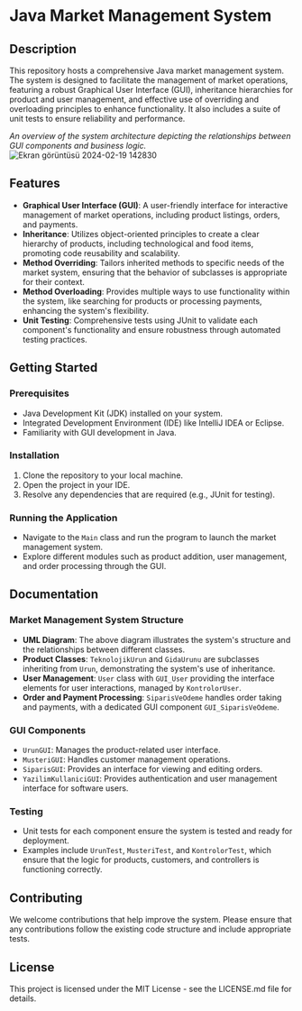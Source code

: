 # Java Market Management System

## Description

This repository hosts a comprehensive Java market management system. The system is designed to facilitate the management of market operations, featuring a robust Graphical User Interface (GUI), inheritance hierarchies for product and user management, and effective use of overriding and overloading principles to enhance functionality. It also includes a suite of unit tests to ensure reliability and performance.



*An overview of the system architecture depicting the relationships between GUI components and business logic.*
![Ekran görüntüsü 2024-02-19 142830](https://github.com/onurkaanhazer/Java-Market-Management-System/assets/122304587/35c840de-ab14-41a2-a2e1-3adb3699e136)

## Features

- **Graphical User Interface (GUI)**: A user-friendly interface for interactive management of market operations, including product listings, orders, and payments.
- **Inheritance**: Utilizes object-oriented principles to create a clear hierarchy of products, including technological and food items, promoting code reusability and scalability.
- **Method Overriding**: Tailors inherited methods to specific needs of the market system, ensuring that the behavior of subclasses is appropriate for their context.
- **Method Overloading**: Provides multiple ways to use functionality within the system, like searching for products or processing payments, enhancing the system's flexibility.
- **Unit Testing**: Comprehensive tests using JUnit to validate each component's functionality and ensure robustness through automated testing practices.

## Getting Started

### Prerequisites
- Java Development Kit (JDK) installed on your system.
- Integrated Development Environment (IDE) like IntelliJ IDEA or Eclipse.
- Familiarity with GUI development in Java.

### Installation
1. Clone the repository to your local machine.
2. Open the project in your IDE.
3. Resolve any dependencies that are required (e.g., JUnit for testing).

### Running the Application
- Navigate to the `Main` class and run the program to launch the market management system.
- Explore different modules such as product addition, user management, and order processing through the GUI.

## Documentation

### Market Management System Structure
- **UML Diagram**: The above diagram illustrates the system's structure and the relationships between different classes.
- **Product Classes**: `TeknolojikUrun` and `GidaUrunu` are subclasses inheriting from `Urun`, demonstrating the system's use of inheritance.
- **User Management**: `User` class with `GUI_User` providing the interface elements for user interactions, managed by `KontrolorUser`.
- **Order and Payment Processing**: `SiparisVeOdeme` handles order taking and payments, with a dedicated GUI component `GUI_SiparisVeOdeme`.

### GUI Components
- `UrunGUI`: Manages the product-related user interface.
- `MusteriGUI`: Handles customer management operations.
- `SiparisGUI`: Provides an interface for viewing and editing orders.
- `YazilimKullaniciGUI`: Provides authentication and user management interface for software users.

### Testing
- Unit tests for each component ensure the system is tested and ready for deployment.
- Examples include `UrunTest`, `MusteriTest`, and `KontrolorTest`, which ensure that the logic for products, customers, and controllers is functioning correctly.

## Contributing
We welcome contributions that help improve the system. Please ensure that any contributions follow the existing code structure and include appropriate tests.

## License
This project is licensed under the MIT License - see the LICENSE.md file for details.


